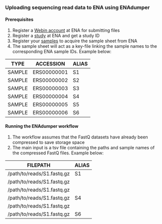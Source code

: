 ### Uploading sequencing read data to ENA using ENAdumper

#### Prerequisites
1. Register a [Webin account](https://ena-docs.readthedocs.io/en/latest/submit/general-guide/registration.html) at ENA for submitting files
2. Register a [study](https://ena-docs.readthedocs.io/en/latest/submit/study.html) at ENA and get a study ID
3. Register your [samples](https://ena-docs.readthedocs.io/en/latest/submit/samples.html) to acquire the sample sheet from ENA
4. The sample sheet will act as a key-file linking the sample names to the corresponding ENA sample IDs. Example below:

| TYPE | ACCESSION | ALIAS |
| --- | --- | --- |
| SAMPLE | ERS00000001 | S1 |
| SAMPLE | ERS00000002 | S2 |
| SAMPLE | ERS00000003 | S3 |
| SAMPLE | ERS00000004 | S4 |
| SAMPLE | ERS00000005 | S5 |
| SAMPLE | ERS00000006 | S6 |

#### Running the ENAdumper workflow
1. The workflow assumes that the FastQ datasets have already been compressed to save storage space
2. The main input is a tsv file containing the paths and sample names of the compressed FastQ files. Example below:

| FILEPATH | ALIAS |
| --- | --- |
| /path/to/reads/S1.fastq.gz | S1 |
| /path/to/reads/S1.fastq.gz | |
| /path/to/reads/S1.fastq.gz | |
| /path/to/reads/S1.fastq.gz | S4 |
| /path/to/reads/S1.fastq.gz | |
| /path/to/reads/S1.fastq.gz | S6 |


[//]: # (Written by Mantas Sereika)
